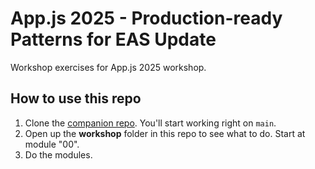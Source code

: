# App.js 2025 - Production-ready Patterns for EAS Update

Workshop exercises for App.js 2025 workshop.

## How to use this repo

1. Clone the [companion repo](https://github.com/expo/appjs25-eas-update-workshop-code). You'll start working right on `main`.
2. Open up the **workshop** folder in this repo to see what to do. Start at module "00".
3. Do the modules.
